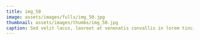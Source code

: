 ```yaml
--- 
title: img_50
image: assets/images/fulls/img_50.jpg 
thumbnail: assets/images/thumbs/img_50.jpg 
caption: Sed velit lacus, laoreet at venenatis convallis in lorem tincidunt. 
--- 
```

